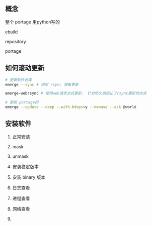 
## 概念

整个 portage 用python写的

ebuild 

repository 

portage

## 如何滚动更新

```sh
# 更新软件仓库
emerge --sync # 调用 rsync 增量更新

emerge-webrsync # 使用web请求方式更新， 针对防火墙阻止了rsync更新的方式

# 更新 portage树
emerge --update --deep --with-bdeps=y --newuse --ask @world

```

## 安装软件

1. 正常安装

2. mask

3. unmask

4. 安装稳定版本

5. 安装 binary 版本

6. 日志查看

7. 进程查看


8. 网络查看

9. 

